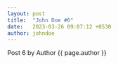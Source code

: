 ```yaml
---
layout: post
title:  "John Doe #6"
date:   2023-03-26 09:07:12 +0530
author: johndoe
---
```


Post 6 by Author {{ page.author }}